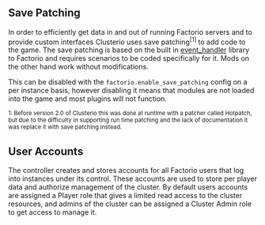 ## Save Patching

In order to efficiently get data in and out of running Factorio servers and to provide custom interfaces Clusterio uses save patching<sup>[1]</sup> to add code to the game.
The save patching is based on the built in [event_handler](https://github.com/wube/factorio-data/blob/master/core/lualib/event_handler.lua) library to Factorio and requires scenarios to be coded specifically for it.
Mods on the other hand work without modifications.

This can be disabled with the `factorio.enable_save_patching` config on a per instance basis, however disabling it means that modules are not loaded into the game and most plugins will not function.

<sub>1: Before version 2.0 of Clusterio this was done at runtime with a patcher called Hotpatch, but due to the difficulty in supporting run time patching and the lack of documentation it was replace it with save patching instead.</sub>


## User Accounts

The controller creates and stores accounts for all Factorio users that log into instances under its control.
These accounts are used to store per player data and authorize management of the cluster.
By default users accounts are assigned a Player role that gives a limited read access to the cluster resources, and admins of the cluster can be assigned a Cluster Admin role to get access to manage it.
